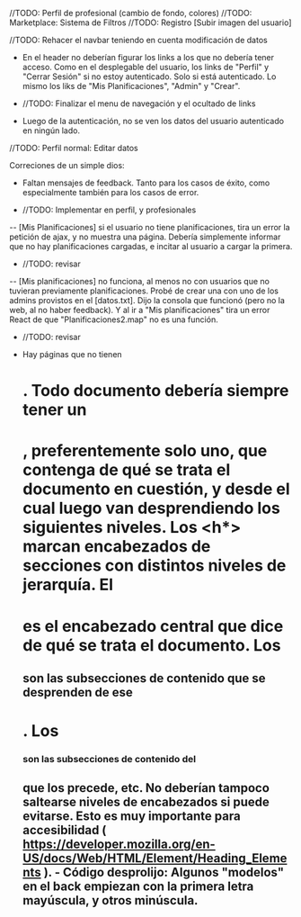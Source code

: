 //TODO: Perfil de profesional (cambio de fondo, colores)
//TODO: Marketplace: Sistema de Filtros
//TODO: Registro [Subir imagen del usuario]

//TODO: Rehacer el navbar teniendo en cuenta modificación de datos

- En el header no deberían figurar los links a los que no debería tener acceso. Como en el desplegable del usuario, los links de "Perfil" y "Cerrar Sesión" si no estoy autenticado. Solo si está autenticado. Lo mismo los liks de "Mis Planificaciones", "Admin" y "Crear".

* //TODO: Finalizar el menu de navegación y el ocultado de links

- Luego de la autenticación, no se ven los datos del usuario autenticado en ningún lado.

//TODO: Perfil normal: Editar datos

Correciones de un simple dios:

- Faltan mensajes de feedback. Tanto para los casos de éxito, como especialmente también para los casos de error.

* //TODO: Implementar en perfil, y profesionales

-- [Mis Planificaciones] si el usuario no tiene planificaciones, tira un error la petición de ajax, y no muestra una página. Debería simplemente informar que no hay planificaciones cargadas, e incitar al usuario a cargar la primera.

- //TODO: revisar

-- [Mis planificaciones] no funciona, al menos no con usuarios que no tuvieran previamente planificaciones. Probé de crear una con uno de los admins provistos en el [datos.txt]. Dijo la consola que funcionó (pero no la web, al no haber feedback). Y al ir a "Mis planificaciones" tira un error React de que "Planificaciones2.map" no es una función.

- //TODO: revisar

* Hay páginas que no tienen <h1>. Todo documento debería siempre tener un <h1>, preferentemente solo uno, que contenga de qué se trata el documento en cuestión, y desde el cual luego van desprendiendo los siguientes niveles. Los <h\*> marcan encabezados de secciones con distintos niveles de jerarquía. El <h1> es el encabezado central que dice de qué se trata el documento. Los <h2> son las subsecciones de contenido que se desprenden de ese <h1>. Los <h3> son las subsecciones de contenido del <h2> que los precede, etc. No deberían tampoco saltearse niveles de encabezados si puede evitarse. Esto es muy importante para accesibilidad ( https://developer.mozilla.org/en-US/docs/Web/HTML/Element/Heading_Elements ). - Código desprolijo: Algunos "modelos" en el back empiezan con la primera letra mayúscula, y otros minúscula.
